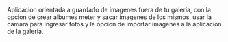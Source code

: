 Aplicacion orientada a guardado de imagenes fuera de tu galeria, con la opcion de crear albumes meter y sacar imagenes de los mismos, usar la camara para ingresar fotos y
la opcion de importar imagenes a la aplicacion de la galeria.
